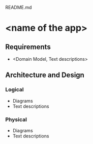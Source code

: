 

README.md

# \<name of the app>

<team> <Product Vision> <features>

## Requirements

- \<Domain Model, Text descriptions>

## Architecture and Design

### Logical

* Diagrams
* Text descriptions

### Physical

* Diagrams
* Text descriptions

